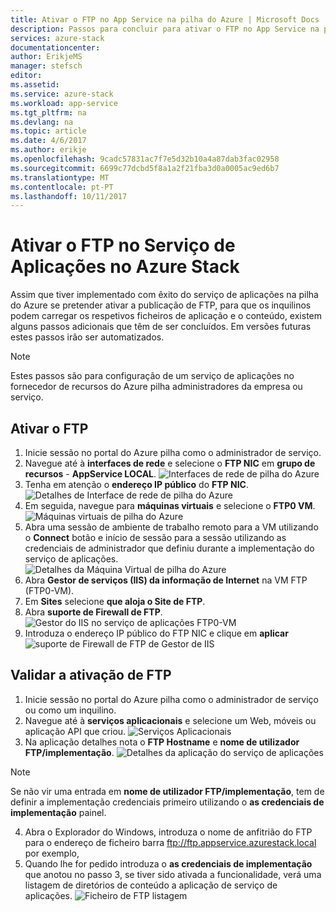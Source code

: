 ```yaml
---
title: Ativar o FTP no App Service na pilha do Azure | Microsoft Docs
description: Passos para concluir para ativar o FTP no App Service na pilha do Azure
services: azure-stack
documentationcenter: 
author: ErikjeMS
manager: stefsch
editor: 
ms.assetid: 
ms.service: azure-stack
ms.workload: app-service
ms.tgt_pltfrm: na
ms.devlang: na
ms.topic: article
ms.date: 4/6/2017
ms.author: erikje
ms.openlocfilehash: 9cadc57831ac7f7e5d32b10a4a87dab3fac02958
ms.sourcegitcommit: 6699c77dcbd5f8a1a2f21fba3d0a0005ac9ed6b7
ms.translationtype: MT
ms.contentlocale: pt-PT
ms.lasthandoff: 10/11/2017
---
```

# <a name="enable-ftp-in-app-service-on-azure-stack"></a>Ativar o FTP no Serviço de Aplicações no Azure Stack

Assim que tiver implementado com êxito do serviço de aplicações na pilha do Azure se pretender ativar a publicação de FTP, para que os inquilinos podem carregar os respetivos ficheiros de aplicação e o conteúdo, existem alguns passos adicionais que têm de ser concluídos.  Em versões futuras estes passos irão ser automatizados.

> [!NOTE]
> Estes passos são para configuração de um serviço de aplicações no fornecedor de recursos do Azure pilha administradores da empresa ou serviço.

## <a name="enable-ftp"></a>Ativar o FTP

1.  Inicie sessão no portal do Azure pilha como o administrador de serviço.
2.  Navegue até à **interfaces de rede** e selecione o **FTP NIC** em **grupo de recursos** - **AppService LOCAL**. ![Interfaces de rede de pilha do Azure][1]
3.  Tenha em atenção o **endereço IP público** do **FTP NIC**. 
![Detalhes de Interface de rede de pilha do Azure][2]
4.  Em seguida, navegue para **máquinas virtuais** e selecione o **FTP0 VM**. ![Máquinas virtuais de pilha do Azure][3]
5.  Abra uma sessão de ambiente de trabalho remoto para a VM utilizando o **Connect** botão e início de sessão para a sessão utilizando as credenciais de administrador que definiu durante a implementação do serviço de aplicações.  
![Detalhes da Máquina Virtual de pilha do Azure][4]
6.  Abra **Gestor de serviços (IIS) da informação de Internet** na VM FTP (FTP0-VM).
7.  Em **Sites** selecione **que aloja o Site de FTP**.
8.  Abra **suporte de Firewall de FTP**. ![Gestor do IIS no serviço de aplicações FTP0-VM][5]
9.  Introduza o endereço IP público do FTP NIC e clique em **aplicar** ![suporte de Firewall de FTP de Gestor de IIS][6]

## <a name="validate-the-enabling-of-ftp"></a>Validar a ativação de FTP

1.  Inicie sessão no portal do Azure pilha como o administrador de serviço ou como um inquilino.
2.  Navegue até à **serviços aplicacionais** e selecione um Web, móveis ou aplicação API que criou. ![Serviços Aplicacionais][7]
3.  Na aplicação detalhes nota o **FTP Hostname** e **nome de utilizador FTP/implementação**. ![Detalhes da aplicação do serviço de aplicações][8]
> [!NOTE]
> Se não vir uma entrada em **nome de utilizador FTP/implementação**, tem de definir a implementação credenciais primeiro utilizando o **as credenciais de implementação** painel.

4.  Abra o Explorador do Windows, introduza o nome de anfitrião do FTP para o endereço de ficheiro barra ftp://ftp.appservice.azurestack.local por exemplo,
5.  Quando lhe for pedido introduza o **as credenciais de implementação** que anotou no passo 3, se tiver sido ativada a funcionalidade, verá uma listagem de diretórios de conteúdo a aplicação de serviço de aplicações. ![Ficheiro de FTP listagem][9]
<!--Image references-->
[1]: ./media/azure-stack-app-service-enable-ftp/azure-stack-app-service-enable-ftp-network-interfaces.png
[2]: ./media/azure-stack-app-service-enable-ftp/azure-stack-app-service-enable-ftp-network-interface-details.png
[3]: ./media/azure-stack-app-service-enable-ftp/azure-stack-app-service-enable-ftp-virtual-machines.png
[4]: ./media/azure-stack-app-service-enable-ftp/azure-stack-app-service-enable-ftp-virtual-machines-FTP0-VM.png
[5]: ./media/azure-stack-app-service-enable-ftp/azure-stack-app-service-enable-ftp-IIS-Manager.png
[6]: ./media/azure-stack-app-service-enable-ftp/azure-stack-app-service-enable-ftp-IIS-Manager-FTP-Firewall-Support.png
[7]: ./media/azure-stack-app-service-enable-ftp/azure-stack-app-service-enable-ftp-validate-app-services.png
[8]: ./media/azure-stack-app-service-enable-ftp/azure-stack-app-service-enable-ftp-validate-app-service-app-detail.png
[9]: ./media/azure-stack-app-service-enable-ftp/azure-stack-app-service-enable-ftp-validate-ftp-file-listing.png
